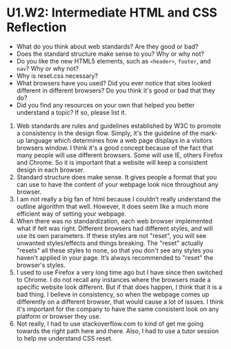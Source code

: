 # U1.W2: Intermediate HTML and CSS Reflection

* What do you think about web standards? Are they good or bad?
* Does the standard structure make sense to you? Why or why not?
* Do you like the new HTML5 elements, such as `<header>`, `footer`, and `nav`? Why or why not?
* Why is reset.css necessary? 
* What browsers have you used? Did you ever notice that sites looked different in different browsers? Do you think it's good or bad that they do?
* Did you find any resources on your own that helped you better understand a topic? If so, please list it.

1) Web standards are rules and guidelines established by W3C to promote a consistency in the design flow. Simply, it's the guideline of the mark-up language which determines how a web page displays in a visitors browsers window. I think it's a good concept because of the fact that many people will use different browsers. Some will use IE, others Firefox and Chrome. So it is important that a website will keep a consistent design in each browser. 
2) Standard structure does make sense. It gives people a format that you can use to have the content of your webpage look nice throughout any browser.  
3) I am not really a big fan of html because I couldn’t really understand the outline algorithm that well. However, it does seem like a much more efficient way of setting your webpage. 
4) When there was no standardization, each web browser implemented what if felt was right. Different browsers had different styles, and will use its own parameters. If these styles are not "reset", you will see unwanted styles/effects and things breaking. The "reset" actually "resets" all these styles to none, so that you don't see any styles you haven't applied in your page. It’s always recommended to "reset" the browser's styles.
5) I used to use Firefox a very long time ago but I have since then switched to Chrome. I do not recall any instances where the browsers made a specific website look different. But if that does happen, I think that it is a bad thing. I believe in consistency, so when the webpage comes up differently on a different browser, that would cause a lot of issues. I think it's important for the company to have the same consistent look on any platform or browser they use. 
6) Not really, I had to use stackoverflow.com to kind of get me going towards the right path here and there. Also, I had to use a tutor session to help me understand CSS reset.
